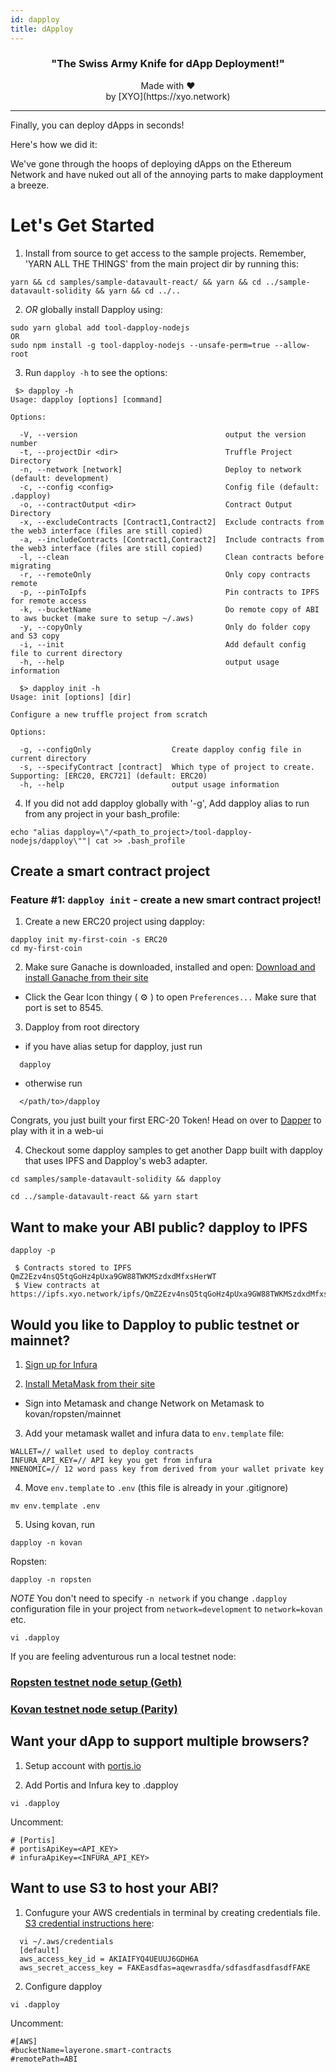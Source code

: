 ```yaml
---
id: dapploy
title: dApploy
---
```


<h3 align="center">
  "The Swiss Army Knife for dApp Deployment!"
</h3>

<p align="center">
  Made with ❤️
  <br/>by [XYO](https://xyo.network)
</p>

---

Finally, you can deploy dApps in seconds!

Here's how we did it: 

We've gone through the hoops of deploying dApps on the Ethereum Network and have nuked out all of the annoying parts to make dapployment a breeze.

# Let's Get Started

1. Install from source to get access to the sample projects. Remember, 'YARN ALL THE THINGS' from the main project dir by running this:

```
yarn && cd samples/sample-datavault-react/ && yarn && cd ../sample-datavault-solidity && yarn && cd ../..
```

2. _OR_ globally install Dapploy using:

```
sudo yarn global add tool-dapploy-nodejs
OR
sudo npm install -g tool-dapploy-nodejs --unsafe-perm=true --allow-root
```

3. Run `dapploy -h` to see the options:

```
 $> dapploy -h
Usage: dapploy [options] [command]

Options:

  -V, --version                                 output the version number
  -t, --projectDir <dir>                        Truffle Project Directory
  -n, --network [network]                       Deploy to network (default: development)
  -c, --config <config>                         Config file (default: .dapploy)
  -o, --contractOutput <dir>                    Contract Output Directory
  -x, --excludeContracts [Contract1,Contract2]  Exclude contracts from the web3 interface (files are still copied)
  -a, --includeContracts [Contract1,Contract2]  Include contracts from the web3 interface (files are still copied)
  -l, --clean                                   Clean contracts before migrating
  -r, --remoteOnly                              Only copy contracts remote
  -p, --pinToIpfs                               Pin contracts to IPFS for remote access
  -k, --bucketName                              Do remote copy of ABI to aws bucket (make sure to setup ~/.aws)
  -y, --copyOnly                                Only do folder copy and S3 copy
  -i, --init                                    Add default config file to current directory
  -h, --help                                    output usage information

  $> dapploy init -h
Usage: init [options] [dir]

Configure a new truffle project from scratch

Options:

  -g, --configOnly                  Create dapploy config file in current directory
  -s, --specifyContract [contract]  Which type of project to create. Supporting: [ERC20, ERC721] (default: ERC20)
  -h, --help                        output usage information
```

4. If you did not add dapploy globally with '-g', Add dapploy alias to run from any project in your bash_profile:

```
echo "alias dapploy=\"/<path_to_project>/tool-dapploy-nodejs/dapploy\""| cat >> .bash_profile
```

## Create a smart contract project

### Feature #1: `dapploy init` - create a new smart contract project!

1. Create a new ERC20 project using dapploy:

```
dapploy init my-first-coin -s ERC20
cd my-first-coin
```

2. Make sure Ganache is downloaded, installed and open: [Download and install Ganache from their site](https://truffleframework.com/ganache)

- Click the Gear Icon thingy ( ⚙️ ) to open `Preferences...`
  Make sure that port is set to 8545.

3. Dapploy from root directory

- if you have alias setup for dapploy, just run

```
  dapploy
```

- otherwise run

```
  </path/to>/dapploy
```

Congrats, you just built your first ERC-20 Token! Head on over to [Dapper](https://github.com/XYOracleNetwork/tool-dapper-react) to play with it in a web-ui

4. Checkout some dapploy samples to get another Dapp built with dapploy that uses IPFS and Dapploy's web3 adapter.

```
cd samples/sample-datavault-solidity && dapploy

cd ../sample-datavault-react && yarn start
```

## Want to make your ABI public? dapploy to IPFS

```
dapploy -p

 $ Contracts stored to IPFS QmZ2Ezv4nsQ5tqGoHz4pUxa9GW88TWKMSzdxdMfxsHerWT
 $ View contracts at https://ipfs.xyo.network/ipfs/QmZ2Ezv4nsQ5tqGoHz4pUxa9GW88TWKMSzdxdMfxsHerWT
```

## Would you like to Dapploy to public testnet or mainnet?

1. [Sign up for Infura](https://infura.io/)

2. [Install MetaMask from their site](https://metamask.io/)

- Sign into Metamask and change Network on Metamask to kovan/ropsten/mainnet

3.  Add your metamask wallet and infura data to `env.template` file:

```
WALLET=// wallet used to deploy contracts
INFURA_API_KEY=// API key you get from infura
MNENOMIC=// 12 word pass key from derived from your wallet private key
```

4.  Move `env.template` to `.env` (this file is already in your .gitignore)

```
mv env.template .env
```

5.  Using kovan, run

```
dapploy -n kovan
```

Ropsten:

```
dapploy -n ropsten
```

_NOTE_ You don't need to specify `-n network` if you change `.dapploy` configuration file in your project from `network=development` to `network=kovan` etc.

```
vi .dapploy
```

If you are feeling adventurous run a local testnet node:

### [Ropsten testnet node setup (Geth)](https://github.com/XYOracleNetwork/tool-dapploy-nodejs/wiki/Local-Ropsten-Config)

### [Kovan testnet node setup (Parity)](<https://github.com/XYOracleNetwork/tool-dapploy-nodejs/wiki/Kovan-setup-(Parity)>)

## Want your dApp to support multiple browsers?

1.  Setup account with [portis.io](https://portis.io)

2.  Add Portis and Infura key to .dapploy

```
vi .dapploy
```

Uncomment:

```
# [Portis]
# portisApiKey=<API_KEY>
# infuraApiKey=<INFURA_API_KEY>
```

## Want to use S3 to host your ABI?

1.  Confugure your AWS credentials in terminal by creating credentials file. [S3 credential instructions here](https://docs.aws.amazon.com/sdk-for-java/v1/developer-guide/setup-credentials.html):

```
  vi ~/.aws/credentials
  [default]
  aws_access_key_id = AKIAIFYQ4UEUUJ6GDH6A
  aws_secret_access_key = FAKEasdfas=aqewrasdfa/sdfasdfasdfasdfFAKE
```

2. Configure dapploy

```
vi .dapploy
```

Uncomment:

```
#[AWS]
#bucketName=layerone.smart-contracts
#remotePath=ABI
```

